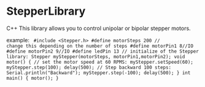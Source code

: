 # StepperLibrary
C++
This library allows you to control unipolar or bipolar stepper motors.

example:
<code>
#include <Stepper.h>
#define motorSteps 200     // change this depending on the number of steps
#define motorPin1 8//IO
#define motorPin2 9//IO
#define ledPin 13
// initialize of the Stepper library:
Stepper myStepper(motorSteps, motorPin1,motorPin2); 
void motor() {
  // set the motor speed at 60 RPMS:
  myStepper.setSpeed(60);
  myStepper.step(100);
  delay(500);
  // Step backward 100 steps:
  Serial.println("Backward");
  myStepper.step(-100);
  delay(500); 
}
int main()
{
motor();
}
</code>
